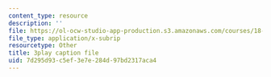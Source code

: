 ```yaml
---
content_type: resource
description: ''
file: https://ol-ocw-studio-app-production.s3.amazonaws.com/courses/18-01sc-single-variable-calculus-fall-2010/7d295d93c5ef3e7e284d97bd2317aca4_kCPVBl953eY.srt
file_type: application/x-subrip
resourcetype: Other
title: 3play caption file
uid: 7d295d93-c5ef-3e7e-284d-97bd2317aca4
---
```

